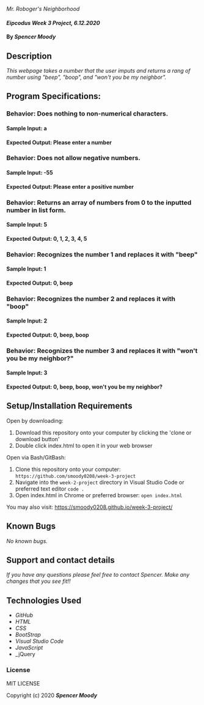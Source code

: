  _Mr. Roboger's Neighborhood_

#### _Eipcodus Week 3 Project, 6.12.2020_

#### By _**Spencer Moody**_

## Description

_This webpage takes a number that the user imputs and returns a rang of number using "beep", "boop", and "won't you be my neighbor"._

## Program Specifications:

### Behavior: Does nothing to non-numerical characters.
#### Sample Input: a
#### Expected Output: Please enter a number

### Behavior: Does not allow negative numbers.
#### Sample Input: -55
#### Expected Output: Please enter a positive number

### Behavior: Returns an array of numbers from 0 to the inputted number in list form.
#### Sample Input: 5
#### Expected Output: 0, 1, 2, 3, 4, 5

### Behavior: Recognizes the number 1 and replaces it with "beep"
#### Sample Input: 1
#### Expected Output: 0, beep

### Behavior: Recognizes the number 2 and replaces it with "boop"
#### Sample Input: 2
#### Expected Output: 0, beep, boop

### Behavior: Recognizes the number 3 and replaces it with "won't you be my neighbor?"
#### Sample Input: 3
#### Expected Output: 0, beep, boop, won't you be my neighbor?

## Setup/Installation Requirements

Open by downloading:
1. Download this repository onto your computer by clicking the 'clone or download button'
2. Double click index.html to open it in your web browser

Open via Bash/GitBash:
1. Clone this repository onto your computer:
`https://github.com/smoody0208/week-3-project`
2. Navigate into the `week-2-project` directory in Visual Studio Code or preferred text editor
`code .`
3. Open index.html in Chrome or preferred browser:
`open index.html`

You may also visit: https://smoody0208.github.io/week-3-project/

## Known Bugs

_No known bugs._

## Support and contact details

_If you have any questions please feel free to contact Spencer. Make any changes that you see fit!!_

## Technologies Used

* _GitHub_
* _HTML_
* _CSS_
* _BootStrap_
* _Visual Studio Code_
* _JavaScript_
* _jQuery

### License

MIT LICENSE

Copyright (c) 2020 **_Spencer Moody_**